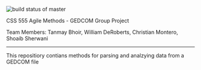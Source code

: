 ![build status of master](https://travis-ci.org/cmontero201/CS555---GEDCOM-Project.svg?branch=master)

CSS 555 Agile Methods  - GEDCOM Group Project

Team Members: Tanmay Bhoir, William DeRoberts, Christian Montero, Shoaib Sherwani

-----------------------------------------------------------------------------------

This repositiory contians methods for parsing and analzying data from a GEDCOM file
